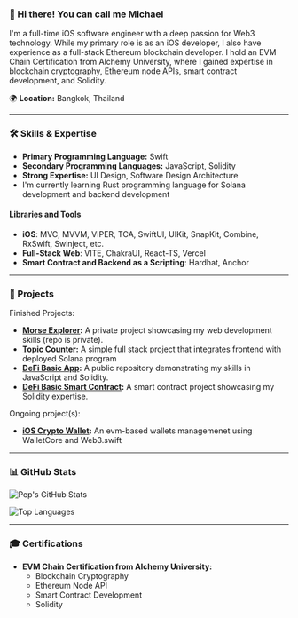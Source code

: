 
### 👋 Hi there! You can call me Michael

I'm a full-time iOS software engineer with a deep passion for Web3 technology. While my primary role is as an iOS developer, I also have experience as a full-stack Ethereum blockchain developer. I hold an EVM Chain Certification from Alchemy University, where I gained expertise in blockchain cryptography, Ethereum node APIs, smart contract development, and Solidity.

🌍 **Location:** Bangkok, Thailand

---

### 🛠️ Skills & Expertise

- **Primary Programming Language:** Swift
- **Secondary Programming Languages:** JavaScript, Solidity
- **Strong Expertise:** UI Design, Software Design Architecture
- I'm currently learning Rust programming language for Solana development and backend development

#### Libraries and Tools

- **iOS**: MVC, MVVM, VIPER, TCA, SwiftUI, UIKit, SnapKit, Combine, RxSwift, Swinject, etc.
- **Full-Stack Web**: VITE, ChakraUI, React-TS, Vercel
- **Smart Contract and Backend as a Scripting**: Hardhat, Anchor

---

### 🚀 Projects

Finished Projects:
- **[Morse Explorer](https://morse-explorer.vercel.app/):** A private project showcasing my web development skills (repo is private).
- **[Topic Counter](https://simple-fullstack-solana-project.vercel.app/):** A simple full stack project that integrates frontend with deployed Solana program
- **[DeFi Basic App](https://github.com/akaMiWP/defi-basic-app):** A public repository demonstrating my skills in JavaScript and Solidity.
- **[DeFi Basic Smart Contract](https://github.com/akaMiWP/defi-basic-smart-contract):** A smart contract project showcasing my Solidity expertise.

Ongoing project(s):
- **[iOS Crypto Wallet](https://github.com/akaMiWP/crypto-wallet):** An evm-based wallets managemenet using WalletCore and Web3.swift

---

### 📊 GitHub Stats

![Pep's GitHub Stats](https://github-readme-stats.vercel.app/api?username=akaMiWP&show_icons=true&theme=tokyonight)

![Top Languages](https://github-readme-stats.vercel.app/api/top-langs/?username=akaMiWP&layout=compact&theme=tokyonight)

---

### 🎓 Certifications

- **EVM Chain Certification from Alchemy University:**
  - Blockchain Cryptography
  - Ethereum Node API
  - Smart Contract Development
  - Solidity
